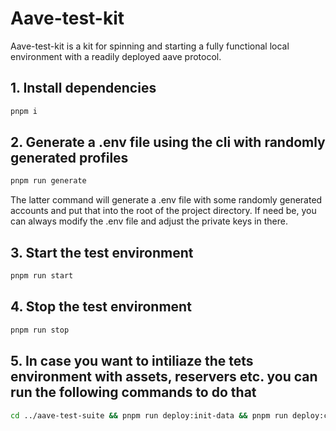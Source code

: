 # Aave-test-kit

Aave-test-kit is a kit for spinning and starting a fully functional local environment with a readily deployed aave protocol.

## 1. Install dependencies

```bash
pnpm i
```

## 2. Generate a .env file using the cli with randomly generated profiles

```bash
pnpm run generate
```

The latter command will generate a .env file with some randomly generated accounts and put that into the root of the project directory. If need be, you can always modify the .env file and adjust the private keys in there.

## 3. Start the test environment

```bash
pnpm run start
```

## 4. Stop the test environment

```bash
pnpm run stop
```

## 5. In case you want to intiliaze the tets environment with assets, reservers etc. you can run the following commands to do that

```bash
cd ../aave-test-suite && pnpm run deploy:init-data && pnpm run deploy:core-operations
```

